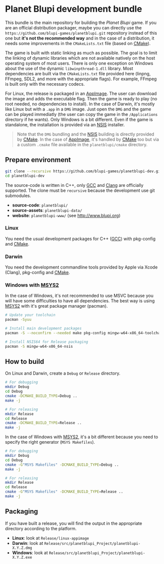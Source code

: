 
# Planet Blupi development bundle

This bundle is the main repository for building the _Planet Blupi_ game. If
you are an official distribution packager, maybe you can directly use the
`https://github.com/blupi-games/planetblupi.git` repository instead of this
one but **it's not the recommended way** and in the case of a distribution,
it needs some improvements in the `CMakeLists.txt` file (based on [CMake][6]).

The game is built with static linking as much as possible. The goal is to
limit the linking of dynamic libraries which are not available natively on
the host operating system of most users. There is only one exception on Windows
about the use of the dynamic `libwinpthread-1.dll` library. Most dependencies
are built via the `CMakeLists.txt` file provided here (linpng, FFmpeg, SDL2,
and more with the appropriate flags). For example, FFmpeg is built only with
the necessary codecs.

For Linux, the release is packaged in an [AppImage][1]. The user can download
the image and adds the executable flag. Then the game is ready to play (no root
needed, no dependencies to install). In the case of Darwin, it's mostly like
Linux but with a `.app` in a `DMG` image. Just open the `DMG` and the game can
be played immediatly (the user can copy the game in the `/Applications`
directory if he wants). Only Windows is a bit different. Even if the game is
standalone, the installation is provided via an [NSIS][2] installer.

> Note that the `DMG` bundling and the [NSIS][2] building is directly provided
> by [CMake][6]. In the case of [AppImage][1], it's handled by [CMake][6] too
> but via a custom `.cmake` file available in the `planetblupi/cmake` directory.

## Prepare environment

```sh
git clone --recursive https://github.com/blupi-games/planetblupi-dev.git
cd planetblupi-dev
```

The source-code is written in C++, only [GCC][4] and [Clang][5] are officially
supported. The clone must be `recursive` because the development use git
submodules.

-   **source-code**: `planetblupi/`
-   **source-assets**: `planetblupi-data/`
-   **website**: `planetblupi-www/` (see <http://www.blupi.org>)

### Linux

You need the usual development packages for C++ ([GCC][4]) with pkg-config and
[CMake][6].

### Darwin

You need the development commandline tools provided by Apple via Xcode (Clang),
pkg-config and [CMake][6].

### Windows with [MSYS2][3]

In the case of Windows, it's not recommended to use MSVC because you will have
some difficulties to have all dependencies. The best way is using [MSYS2][3]
with it's great package manager (pacman).

```sh
# Update your toolchain
pacman -Syuu

# Install main development packages
pacman -S --noconfirm --needed make pkg-config mingw-w64-x86_64-toolchain mingw-w64-x86_64-cmake

# Install NSIS64 for Release packaging
pacman -S mingw-w64-x86_64-nsis
```

## How to build

On Linux and Darwin, create a `Debug` or `Release` directory.

```sh
# For debugging
mkdir Debug
cd Debug
cmake -DCMAKE_BUILD_TYPE=Debug ..
make -j

# For releasing
mkdir Release
cd Release
cmake -DCMAKE_BUILD_TYPE=Release ..
make -j
```

In the case of Windows with [MSYS2][3], it's a bit different because you need to
specify the right generator (`MSYS Makefiles`).

```sh
# For debugging
mkdir Debug
cd Debug
cmake -G"MSYS Makefiles" -DCMAKE_BUILD_TYPE=Debug ..
make -j

# For releasing
mkdir Release
cd Release
cmake -G"MSYS Makefiles" -DCMAKE_BUILD_TYPE=Release ..
make -j
```

## Packaging

If you have built a release, you will find the output in the appropriate
directory according to the platform.

-   **Linux**: look at `Release/linux-appimage`
-   **Darwin**: look at `Release/src/planetblupi_Project/planetblupi-X.Y.Z.dmg`
-   **Windows**: look at `Release/src/planetblupi_Project/planetblupi-X.Y.Z.exe`


[1]: http://appimage.org
[2]: http://nsis.sourceforge.net
[3]: http://www.msys2.org
[4]: https://gcc.gnu.org
[5]: https://clang.llvm.org
[6]: https://cmake.org

